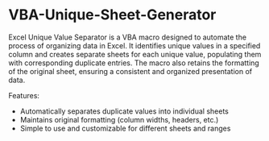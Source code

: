 # VBA-Unique-Sheet-Generator

Excel Unique Value Separator is a VBA macro designed to automate the process of organizing data in Excel. It identifies unique values in a specified column and creates separate sheets for each unique value, populating them with corresponding duplicate entries. The macro also retains the formatting of the original sheet, ensuring a consistent and organized presentation of data.

Features:

* Automatically separates duplicate values into individual sheets
* Maintains original formatting (column widths, headers, etc.)
* Simple to use and customizable for different sheets and ranges
